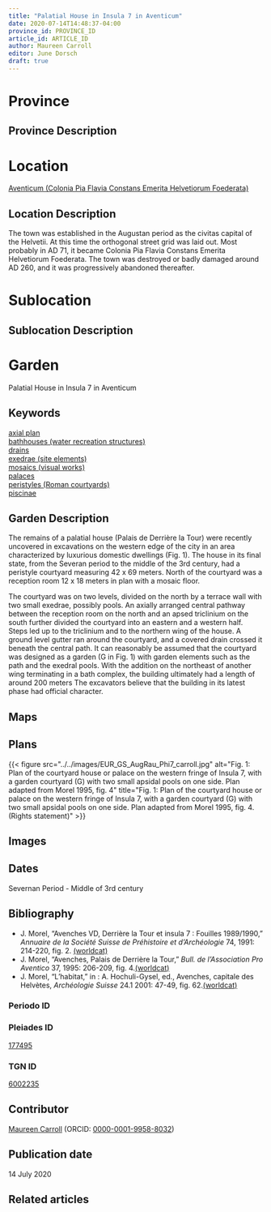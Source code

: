 ```yaml
---
title: "Palatial House in Insula 7 in Aventicum"
date: 2020-07-14T14:48:37-04:00
province_id: PROVINCE_ID
article_id: ARTICLE_ID
author: Maureen Carroll
editor: June Dorsch
draft: true
---
```


# Province

<!-- [Germania Superior]({{<ref "province/germania_superior.md">}}) -->  

## Province Description

<!-- DESCRIPTION -->


# Location

[Aventicum (Colonia Pia Flavia Constans Emerita Helvetiorum Foederata)](https://pleiades.stoa.org/places/177495)

## Location Description

The town was established in the Augustan period as the civitas capital of the Helvetii. At this time the orthogonal street grid was laid out. Most probably in AD 71, it became Colonia Pia Flavia Constans Emerita Helvetiorum Foederata. The town was destroyed or badly damaged around AD 260, and it was progressively abandoned thereafter.

# Sublocation

<!--
[AREA WITHIN LOCATION, LIKE “PALATINE HILL”](GEOREFERENCE LINK)
A sublocation is any area larger than an individual garden, but located within a location. I would always try to include a link to a controlled vocabulary here if possible. This ID may well be different from the Garden ID, e.g., Pompeii versus a Garden in one of the houses which has its own Pleiades ID.
-->

## Sublocation Description

<!-- DESCRIPTION -->

# Garden

Palatial House in Insula 7 in Aventicum

## Keywords

[axial plan](http://vocab.getty.edu/page/aat/300121971)  
[bathhouses (water recreation structures)](http://vocab.getty.edu/page/aat/300007347)  
[drains](http://vocab.getty.edu/page/aat/300052564)   
[exedrae (site elements)](http://vocab.getty.edu/page/aat/300081589)  
[mosaics (visual works)](http://vocab.getty.edu/page/aat/300015342)  
[palaces](http://vocab.getty.edu/page/aat/300005734)  
[peristyles (Roman courtyards)](http://vocab.getty.edu/page/aat/300080971)  
[piscinae]( http://vocab.getty.edu/page/aat/300375619)

## Garden Description

The remains of a palatial house (Palais de Derrière la Tour) were recently uncovered in excavations on the western edge of the city in an area characterized by luxurious domestic dwellings (Fig. 1). The house in its final state, from the Severan period to the middle of the 3rd century, had a peristyle courtyard measuring 42 x 69 meters. North of the courtyard was a reception room 12 x 18 meters in plan with a mosaic floor.

The courtyard was on two levels, divided on the north by a terrace wall with two small exedrae, possibly pools. An axially arranged central pathway between the reception room on the north and an apsed triclinium on the south further divided the courtyard into an eastern and a western half. Steps led up to the triclinium and to the northern wing of the house. A ground level gutter ran around the courtyard, and a covered drain crossed it beneath the central path. It can reasonably be assumed that the courtyard was designed as a garden (G in Fig. 1) with garden elements such as the path and the exedral pools. With the addition on the northeast of another wing terminating in a bath complex, the building ultimately had a length of around 200 meters The excavators believe that the building in its latest phase had official character.

## Maps

<!--
{{< figure src="IMG_URL" alt="ALT_TEXT" title="CAPTION" >}}
-->

## Plans

{{< figure src="../../images/EUR_GS_AugRau_Phi7_carroll.jpg" alt="Fig. 1: Plan of the courtyard house or palace on the western fringe of Insula 7, with a garden courtyard (G) with two small apsidal pools on one side. Plan adapted from Morel 1995, fig. 4" title="Fig. 1: Plan of the courtyard house or palace on the western fringe of Insula 7, with a garden courtyard (G) with two small apsidal pools on one side. Plan adapted from Morel 1995, fig. 4. (Rights statement)" >}}

## Images

<!--
{{< figure src="../../images/image_name.ext" alt="ALT_TEXT" title="CAPTION" >}}
-->

## Dates

Severnan Period - Middle of 3rd century

## Bibliography

* J. Morel, “Avenches VD, Derrière la Tour et insula 7 : Fouilles 1989/1990,” *Annuaire de la Société Suisse de Préhistoire et d’Archéologie* 74, 1991: 214-220, fig. 2. [(worldcat)](http://www.worldcat.org/oclc/753507130)
* J. Morel, “Avenches, Palais de Derrière la Tour,” *Bull. de l’Association Pro Aventico* 37, 1995: 206-209, fig. 4.[(worldcat)](http://www.worldcat.org/oclc/716573918)
* J. Morel, “L’habitat,” in : A. Hochuli-Gysel, ed., Avenches, capitale des Helvètes, *Archéologie Suisse* 24.1 2001: 47-49, fig. 62.[(worldcat)](http://www.worldcat.org/oclc/718693183)

### Periodo ID

<!-- [PERIODO_ID](https://pleiades.stoa.org/places/PLEIADES_ID) -->

### Pleiades ID

[177495](https://pleiades.stoa.org/places/177495)

### TGN ID

[6002235](http://vocab.getty.edu/page/tgn/6002235)

## Contributor

[Maureen Carroll](https://www.sheffield.ac.uk/archaeology/our-people/academic-staff/maureen-carroll) (ORCID: [0000-0001-9958-8032](https://orcid.org/0000-0001-9958-8032))

## Publication date

14 July 2020

## Related articles

<!-- Links to other related articles. Leave blank for now -->
